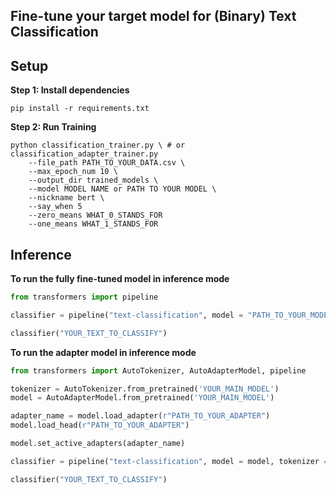 ## Fine-tune your target model for (Binary) Text Classification 

## Setup

**Step $1$: Install dependencies**

```
pip install -r requirements.txt
```

**Step $2$: Run Training**

``` shell
python classification_trainer.py \ # or classification_adapter_trainer.py
    --file_path PATH_TO_YOUR_DATA.csv \
    --max_epoch_num 10 \
    --output_dir trained_models \
    --model MODEL NAME or PATH TO YOUR MODEL \
    --nickname bert \
    --say_when 5
    --zero_means WHAT_0_STANDS_FOR
    --one_means WHAT_1_STANDS_FOR
```
## Inference

**To run the fully fine-tuned model in inference mode**

``` python
from transformers import pipeline

classifier = pipeline("text-classification", model = "PATH_TO_YOUR_MODEL or HF_MODEL_NAME")

classifier("YOUR_TEXT_TO_CLASSIFY")
```

**To run the adapter model in inference mode**

``` python
from transformers import AutoTokenizer, AutoAdapterModel, pipeline

tokenizer = AutoTokenizer.from_pretrained('YOUR_MAIN_MODEL')
model = AutoAdapterModel.from_pretrained('YOUR_MAIN_MODEL')

adapter_name = model.load_adapter(r"PATH_TO_YOUR_ADAPTER")
model.load_head(r"PATH_TO_YOUR_ADAPTER")

model.set_active_adapters(adapter_name)

classifier = pipeline("text-classification", model = model, tokenizer = tokenizer)

classifier("YOUR_TEXT_TO_CLASSIFY")
```


